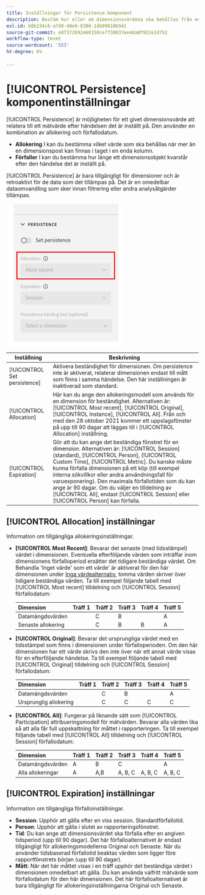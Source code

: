 ```yaml
---
title: Inställningar för Persistence-komponent
description: Bestäm hur eller om dimensionsvärdena ska behållas från en händelse till nästa.
exl-id: b8b234c6-a7d9-40e9-8380-1db09610b941
source-git-commit: e8f372692e60158ce7f30837ee4da0f922e1d752
workflow-type: tm+mt
source-wordcount: '553'
ht-degree: 6%

---
```



# [!UICONTROL Persistence] komponentinställningar

[!UICONTROL Persistence] är möjligheten för ett givet dimensionsvärde att relatera till ett mätvärde efter händelsen det är inställt på. Den använder en kombination av allokering och förfallodatum.

* **Allokering** I kan du bestämma vilket värde som ska behållas när mer än en dimensionspost kan finnas i taget i en enda kolumn.
* **Förfaller** I kan du bestämma hur länge ett dimensionsobjekt kvarstår efter den händelse det är inställt på.

[!UICONTROL Persistence] är bara tillgängligt för dimensioner och är retroaktivt för de data som det tillämpas på. Det är en omedelbar dataomvandling som sker innan filtrering eller andra analysåtgärder tillämpas.

![Persistence](../assets/persistence.png)

| Inställning | Beskrivning |
| --- | --- |
| [!UICONTROL Set persistence] | Aktivera beständighet för dimensionen. Om persistence inte är aktiverat, relaterar dimensionen endast till mått som finns i samma händelse. Den här inställningen är inaktiverad som standard. |
| [!UICONTROL Allocation] | Här kan du ange den allokeringsmodell som används för en dimension för beständighet. Alternativen är: [!UICONTROL Most recent], [!UICONTROL Original], [!UICONTROL Instance], [!UICONTROL All]. Från och med den 28 oktober 2021 kommer ett uppslagsfönster på upp till 90 dagar att läggas till i [!UICONTROL Allocation] inställning. |
| [!UICONTROL Expiration] | Gör att du kan ange det beständiga fönstret för en dimension. Alternativen är: [!UICONTROL Session] (standard), [!UICONTROL Person], [!UICONTROL Custom Time], [!UICONTROL Metric]. Du kanske måste kunna förfalla dimensionen på ett köp (till exempel interna sökvillkor eller andra användningsfall för varuexponering). Den maximala förfallotiden som du kan ange är 90 dagar. Om du väljer en tilldelning av [!UICONTROL All], endast [!UICONTROL Session] eller [!UICONTROL Person] kan förfalla. |

## [!UICONTROL Allocation] inställningar

Information om tillgängliga allokeringsinställningar.

* **[!UICONTROL Most Recent]**: Bevarar det senaste (med tidsstämpel) värdet i dimensionen. Eventuella efterföljande värden som inträffar inom dimensionens förfalloperiod ersätter det tidigare beständiga värdet. Om Behandla &#39;Inget värde&#39; som ett värde&#39; är aktiverat för den här dimensionen under [Inga värdealternativ](no-value-options.md), tomma värden skriver över tidigare beständiga värden. Ta till exempel följande tabell med [!UICONTROL Most recent] tilldelning och [!UICONTROL Session] förfallodatum:

   | Dimension | Träff 1 | Träff 2 | Träff 3 | Träff 4 | Träff 5 |
   | --- | --- | --- | --- | --- | --- |
   | Datamängdsvärden |  | C | B |  | A |
   | Senaste allokering |  | C | B | B | A |

* **[!UICONTROL Original]**: Bevarar det ursprungliga värdet med en tidsstämpel som finns i dimensionen under förfalloperioden. Om den här dimensionen har ett värde skrivs den inte över när ett annat värde visas för en efterföljande händelse. Ta till exempel följande tabell med [!UICONTROL Original] tilldelning och [!UICONTROL Session] förfallodatum:

   | Dimension | Träff 1 | Träff 2 | Träff 3 | Träff 4 | Träff 5 |
   | --- | --- | --- | --- | --- | --- |
   | Datamängdsvärden |  | C | B |  | A |
   | Ursprunglig allokering |  | C | C | C | C |

* **[!UICONTROL All]**: Fungerar på liknande sätt som [!UICONTROL Participation] attribueringsmodell för mätvärden. Bevarar alla värden lika så att alla får full uppskattning för måttet i rapporteringen. Ta till exempel följande tabell med [!UICONTROL All] tilldelning och [!UICONTROL Session] förfallodatum:

   | Dimension | Träff 1 | Träff 2 | Träff 3 | Träff 4 | Träff 5 |
   | --- | --- | --- | --- | --- | --- |
   | Datamängdsvärden | A | B | C |  | A |
   | Alla allokeringar | A | A,B | A, B, C | A, B, C | A, B, C |

## [!UICONTROL Expiration] inställningar

Information om tillgängliga förfalloinställningar.

* **Session**: Upphör att gälla efter en viss session. Standardförfallotid.
* **Person**: Upphör att gälla i slutet av rapporteringsfönstret.
* **Tid**: Du kan ange att dimensionsvärdet ska förfalla efter en angiven tidsperiod (upp till 90 dagar). Det här förfalloalternativet är endast tillgängligt för allokeringsmodellerna Original och Senaste. När du använder tidsbaserad förfallotid beaktas värden som ligger före rapportfönstrets början (upp till 90 dagar).
* **Mått**: När det här måttet visas i en träff upphör det beständiga värdet i dimensionen omedelbart att gälla. Du kan använda valfritt mätvärde som förfallodatum för den här dimensionen. Det här förfalloalternativet är bara tillgängligt för allokeringsinställningarna Original och Senaste.
